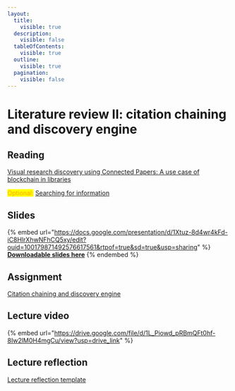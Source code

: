 ```yaml
---
layout:
  title:
    visible: true
  description:
    visible: false
  tableOfContents:
    visible: true
  outline:
    visible: true
  pagination:
    visible: false
---
```


# Literature review II: citation chaining and discovery engine

## Reading

[Visual research discovery using Connected Papers: A use case of blockchain in libraries](https://drive.google.com/open?id=1fzHrLCH7gTgRB2SrUMPAokkHDqmiKj8Q\&usp=drive_fs)

<mark style="color:orange;">Optional:</mark> [Searching for information](https://drive.google.com/file/d/1sUX4WP_jBrIx85Y5HxIBg_aVZI5CbO00/view?usp=sharing)

## Slides

{% embed url="https://docs.google.com/presentation/d/1Xtuz-8d4wr4kFd-iC8HlrXhwNFhCQ5xy/edit?ouid=100179871492576617561&rtpof=true&sd=true&usp=sharing" %}
[**Downloadable slides here**](https://docs.google.com/presentation/d/1Xtuz-8d4wr4kFd-iC8HlrXhwNFhCQ5xy/edit?usp=sharing\&ouid=100179871492576617561\&rtpof=true\&sd=true)
{% endembed %}

## Assignment

[Citation chaining and discovery engine](https://docs.google.com/document/d/1XtyA14W9timoYDiN_d3D3CpaD3JJexRr?rtpof=true\&usp=drive_fs)

## Lecture video

{% embed url="https://drive.google.com/file/d/1L_Piowd_pRBmQFt0hf-8Iw2lM0H4mgCu/view?usp=drive_link" %}

## Lecture reflection

[Lecture reflection template](https://docs.google.com/document/d/11f7IfNc7OdaGpo-jVb9G12DFhd59tPVz?rtpof=true\&usp=drive_fs)
